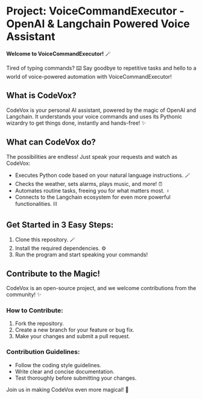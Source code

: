 # Project: VoiceCommandExecutor - OpenAI & Langchain Powered Voice Assistant

**Welcome to VoiceCommandExecutor!** ️🪄

Tired of typing commands? ⌨️ Say goodbye to repetitive tasks and hello to a world of voice-powered automation with VoiceCommandExecutor!

## What is CodeVox?

CodeVox is your personal AI assistant, powered by the magic of OpenAI and Langchain. It understands your voice commands and uses its Pythonic wizardry to get things done, instantly and hands-free! ✨

## What can CodeVox do?

The possibilities are endless! Just speak your requests and watch as CodeVox:

- Executes Python code based on your natural language instructions. 🪄
- Checks the weather, sets alarms, plays music, and more! ⏰
- Automates routine tasks, freeing you for what matters most. ‍♀️
- Connects to the Langchain ecosystem for even more powerful functionalities. ⛓️

## Get Started in 3 Easy Steps:

1. Clone this repository. 🪄
2. Install the required dependencies. ⚙️
3. Run the program and start speaking your commands! ️

## Contribute to the Magic!

CodeVox is an open-source project, and we welcome contributions from the community! ✨

### How to Contribute:

1. Fork the repository.
2. Create a new branch for your feature or bug fix.
3. Make your changes and submit a pull request.

### Contribution Guidelines:

- Follow the coding style guidelines.
- Write clear and concise documentation.
- Test thoroughly before submitting your changes.

Join us in making CodeVox even more magical! 🌟
